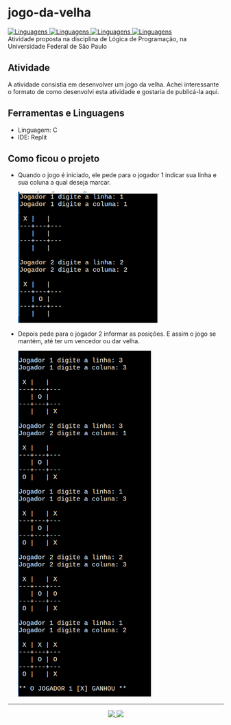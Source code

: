 # jogo-da-velha
<a href="https://github.com/shioheii">
  <img alt="Linguagens" src="https://img.shields.io/badge/autor-Bruno%20Shiohei%20Kinoshita%20do%20Nascimento-DB3833">
</a>
<a href="#">
  <img alt="Linguagens" src="https://img.shields.io/github/last-commit/shioheii/jogo-da-velha?color=DB3833">
</a>
<a href="#">
  <img alt="Linguagens" src="https://img.shields.io/github/languages/count/shioheii/jogo-da-velha?color=DB3833">
</a>
<a href="#">
  <img alt="Linguagens" src="https://img.shields.io/github/languages/code-size/shioheii/jogo-da-velha?color=DB3833">
</a><br />
Atividade proposta na disciplina de Lógica de Programação, na Universidade Federal de São Paulo

## Atividade
A atividade consistia em desenvolver um jogo da velha. Achei interessante o formato de como desenvolvi esta atividade e gostaria de publicá-la aqui.

## Ferramentas e Linguagens
- Linguagem: C
- IDE: Replit

## Como ficou o projeto
- Quando o jogo é iniciado, ele pede para o jogador 1 indicar sua linha e sua coluna a qual deseja marcar.

  <img src="./img/img1.png">
- Depois pede para o jogador 2 informar as posições. E assim o jogo se mantém, até ter um vencedor ou dar velha.

  <img src="./img/img2.png">

---

<p align="center">
  <a alt="Bruno Shiohei Kinoshita do Nascimento Linkedin" href="https://www.linkedin.com/in/bruno-shiohei/">
    <img src="https://img.shields.io/badge/LinkedIn-Bruno%20Shiohei%20Kinoshita%20do%20Nascimento-blue?logo=linkedin">
  </a>
  <a alt="Bruno Shiohei Kinoshita do Nascimento GitHub" href="https://github.com/shioheii">
    <img src="https://img.shields.io/badge/GitHub-shioheii-lightgrey?logo=github">
  </a>
</p>
